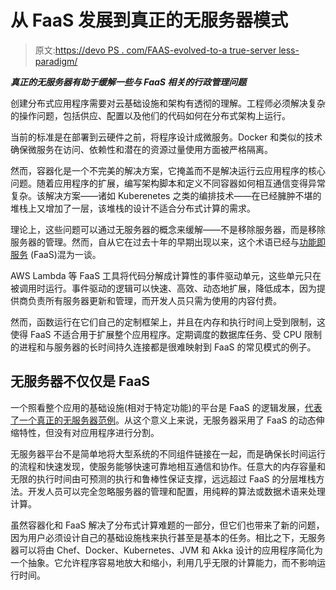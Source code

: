 # 从 FaaS 发展到真正的无服务器模式

> 原文:[https://devo PS . com/FAAS-evolved-to-a true-server less-paradigm/](https://devops.com/faas-evolving-to-a-truly-serverless-paradigm/)

*****真正的无服务器有助于缓解一些与 FaaS 相关的行政管理问题*****

创建分布式应用程序需要对云基础设施和架构有透彻的理解。工程师必须解决复杂的操作问题，包括供应、配置以及他们的代码如何在分布式架构上运行。

当前的标准是在部署到云硬件之前，将程序设计成微服务。Docker 和类似的技术确保微服务在访问、依赖性和潜在的资源过量使用方面被严格隔离。

然而，容器化是一个不完美的解决方案，它掩盖而不是解决运行云应用程序的核心问题。随着应用程序的扩展，编写架构脚本和定义不同容器如何相互通信变得异常复杂。该解决方案——诸如 Kuberenetes 之类的编排技术——在已经臃肿不堪的堆栈上又增加了一层，该堆栈的设计不适合分布式计算的需求。

理论上，这些问题可以通过无服务器的概念来缓解——不是移除服务器，而是移除服务器的管理。然而，自从它在过去十年的早期出现以来，这个术语已经与[功能即服务](https://en.wikipedia.org/wiki/Function_as_a_service) (FaaS)混为一谈。

AWS Lambda 等 FaaS 工具将代码分解成计算性的事件驱动单元，这些单元只在被调用时运行。事件驱动的逻辑可以快速、高效、动态地扩展，降低成本，因为提供商负责所有服务器更新和管理，而开发人员只需为使用的内容付费。

然而，函数运行在它们自己的定制框架上，并且在内存和执行时间上受到限制，这使得 FaaS 不适合用于扩展整个应用程序。定期调度的数据库任务、受 CPU 限制的进程和与服务器的长时间持久连接都是很难映射到 FaaS 的常见模式的例子。

## 无服务器不仅仅是 FaaS

一个照看整个应用的基础设施(相对于特定功能)的平台是 FaaS 的逻辑发展，[代表了一个真正的无服务器范例](https://devops.com/faas-is-key-to-devops-efficiency/)。从这个意义上来说，无服务器采用了 FaaS 的动态伸缩特性，但没有对应用程序进行分割。

无服务器平台不是简单地将大型系统的不同组件链接在一起，而是确保长时间运行的流程和快速发现，使服务能够快速可靠地相互通信和协作。任意大的内存容量和无限的执行时间由可预测的执行和鲁棒性保证支撑，远远超过 FaaS 的分层堆栈方法。开发人员可以完全忽略服务器的管理和配置，用纯粹的算法或数据术语来处理计算。

虽然容器化和 FaaS 解决了分布式计算难题的一部分，但它们也带来了新的问题，因为用户必须设计自己的基础设施栈来执行甚至是基本的任务。相比之下，无服务器可以将由 Chef、Docker、Kubernetes、JVM 和 Akka 设计的应用程序简化为一个抽象。它允许程序容易地放大和缩小，利用几乎无限的计算能力，而不影响运行时间。